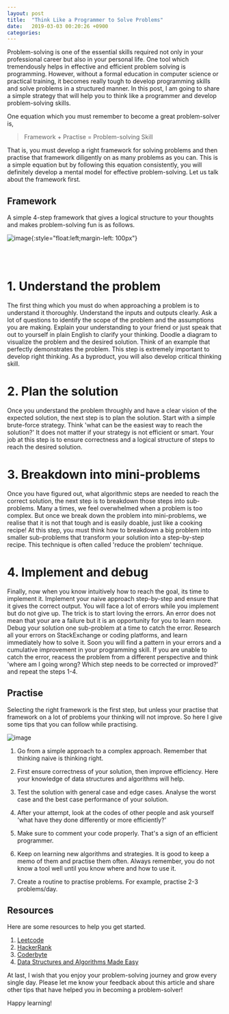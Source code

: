 ```yaml
---
layout: post
title:  "Think Like a Programmer to Solve Problems"
date:   2019-03-03 00:20:26 +0900
categories: 
---
```


Problem-solving is one of the essential skills required not only in your professional career but also in your personal life. One tool which tremendously helps in effective and efficient problem solving is programming. However, without a formal education in computer science or practical training, it becomes really tough to develop programming skills and solve problems in a structured manner. In this post, I am going to share a simple strategy that will help you to think like a programmer and develop problem-solving skills.

One equation which you must remember to become a great problem-solver is,
>  Framework + Practise = Problem-solving Skill

That is, you must develop a right framework for solving problems and then practise that framework diligently on as many problems as you can. This is a simple equation but by following this equation consistently, you will definitely develop a mental model for effective problem-solving.  Let us talk about the framework first.

## Framework

A simple 4-step framework that gives a logical structure to your thoughts and makes problem-solving fun is as follows.



![image]({{site.url}}{{site.baseurl}}/assets/images/blog_4.PNG){:style="float:left;margin-left: 100px"}

<br/>
<br/>

# 1. Understand the problem
The first thing which you must do when approaching a problem is to understand it thoroughly. Understand the inputs and outputs clearly. Ask a lot of questions to identify the scope of the problem and the assumptions you are making. Explain your understanding to your friend or just speak that out to yourself in plain English to clarify your thinking. Doodle a diagram to visualize the problem and the desired solution. Think of an example that perfectly demonstrates the problem. This step is extremely important to develop right thinking. As a byproduct, you will also develop critical thinking skill. 

# 2. Plan the solution
Once you understand the problem throughly and have a clear vision of the expected solution, the next step is to plan the solution. Start with a simple brute-force strategy. Think 'what can be the easiest way to reach the solution?' It does not matter if  your strategy is not efficient or smart. Your job at this step is to ensure correctness and a logical structure of steps to reach the desired solution.

# 3. Breakdown into mini-problems
Once you have figured out, what algorithmic steps are needed to reach the correct solution, the next step is to breakdown those steps into sub-problems. Many a times, we feel overwhelmed when a problem is too complex. But once we break down the problem into mini-problems, we realise that it is not that tough and is easily doable, just like a cooking recipe! At this step, you must think how to breakdown a big problem into smaller sub-problems that transform your solution into a step-by-step recipe. This technique is often called 'reduce the problem' technique.

# 4. Implement and debug
Finally, now when you know intuitively how to reach the goal, its time to implement it. Implement your naive approach step-by-step and ensure that it gives the correct output. You will face a lot of errors while you implement but do not give up. The trick is to start loving the errors. An error does not mean that your are a failure but it is an opportunity for you to learn more.  Debug your solution one sub-problem at a time to catch the error. Research all your errors on StackExchange or coding platforms, and learn immediately how to solve it. Soon you will find a pattern in your errors and a cumulative improvement in your programming skill. If you are unable to catch the error, reacess the problem from a different perspective and think 'where am I going wrong? Which step needs to be corrected or improved?' and repeat the steps 1-4.



## Practise

Selecting the right framework is the first step, but unless your practise that framework on a lot of problems your thinking will not improve. So here I give some tips that you can follow while practising.

![image]({{site.url}}{{site.baseurl}}/assets/images/blog_4_2.PNG)

1. Go from a simple approach to a complex approach. Remember that thinking naive is thinking right. 

2. First ensure correctness of your solution, then improve efficiency. Here your knowledge of data structures and algorithms will help.

3. Test the solution with general case and edge cases. Analyse the worst case and the best case performance of your solution.

4. After your attempt, look at the codes of other people and ask yourself 'what have they done differently or more efficiently?'

5. Make sure to comment your code properly. That's a sign of an efficient programmer.

6. Keep on learning new algorithms and strategies. It is good to keep a memo of them and practise them often. Always remember, you do not know a tool well until you know where and how to use it.

7. Create a routine to practise problems. For example, practise 2-3 problems/day.


## Resources

Here are some resources to help you get started.

1. [Leetcode](https://leetcode.com/)
2. [HackerRank](https://www.hackerrank.com/)
3. [Coderbyte](https://coderbyte.com/)
4. [Data Structures and Algorithms Made Easy](https://www.amazon.com/Data-Structures-Algorithms-Made-Easy/dp/819324527X)

At last, I wish that you enjoy your problem-solving journey and grow every single day. Please let me know your feedback about this article and share other tips that have helped you in becoming a problem-solver!

Happy learning!













